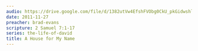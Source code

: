 ```yaml
---
audio: https://drive.google.com/file/d/1382utVw4EfshFVObg0CkU_pkGidwshlF/view
date: 2011-11-27
preacher: brad-evans
scripture: 2 Samuel 7:1-17
series: the-life-of-david
title: A House for My Name
---
```

